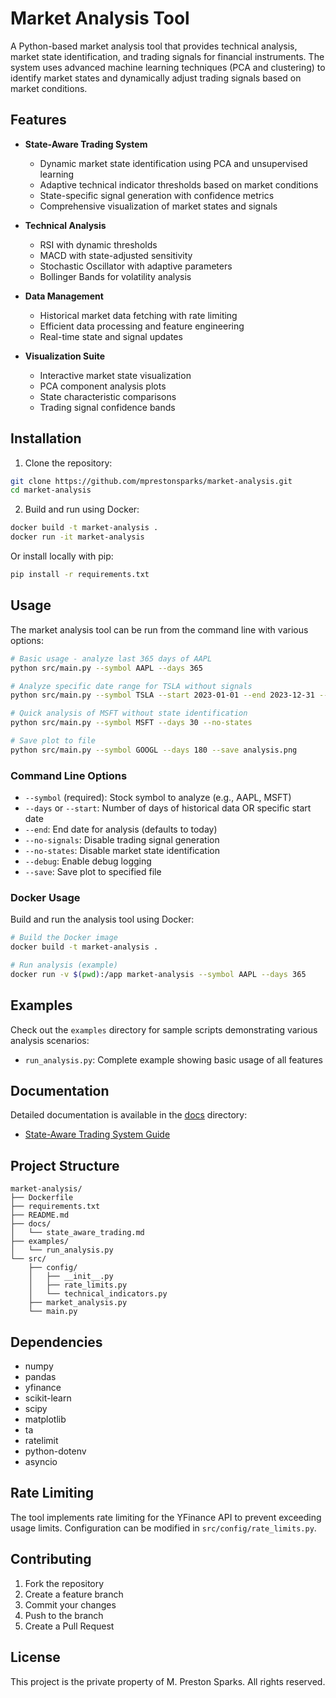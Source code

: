# Market Analysis Tool

A Python-based market analysis tool that provides technical analysis, market state identification, and trading signals for financial instruments. The system uses advanced machine learning techniques (PCA and clustering) to identify market states and dynamically adjust trading signals based on market conditions.

## Features

- **State-Aware Trading System**
  - Dynamic market state identification using PCA and unsupervised learning
  - Adaptive technical indicator thresholds based on market conditions
  - State-specific signal generation with confidence metrics
  - Comprehensive visualization of market states and signals

- **Technical Analysis**
  - RSI with dynamic thresholds
  - MACD with state-adjusted sensitivity
  - Stochastic Oscillator with adaptive parameters
  - Bollinger Bands for volatility analysis

- **Data Management**
  - Historical market data fetching with rate limiting
  - Efficient data processing and feature engineering
  - Real-time state and signal updates

- **Visualization Suite**
  - Interactive market state visualization
  - PCA component analysis plots
  - State characteristic comparisons
  - Trading signal confidence bands

## Installation

1. Clone the repository:
```bash
git clone https://github.com/mprestonsparks/market-analysis.git
cd market-analysis
```

2. Build and run using Docker:
```bash
docker build -t market-analysis .
docker run -it market-analysis
```

Or install locally with pip:
```bash
pip install -r requirements.txt
```

## Usage

The market analysis tool can be run from the command line with various options:

```bash
# Basic usage - analyze last 365 days of AAPL
python src/main.py --symbol AAPL --days 365

# Analyze specific date range for TSLA without signals
python src/main.py --symbol TSLA --start 2023-01-01 --end 2023-12-31 --no-signals

# Quick analysis of MSFT without state identification
python src/main.py --symbol MSFT --days 30 --no-states

# Save plot to file
python src/main.py --symbol GOOGL --days 180 --save analysis.png
```

### Command Line Options

- `--symbol` (required): Stock symbol to analyze (e.g., AAPL, MSFT)
- `--days` or `--start`: Number of days of historical data OR specific start date
- `--end`: End date for analysis (defaults to today)
- `--no-signals`: Disable trading signal generation
- `--no-states`: Disable market state identification
- `--debug`: Enable debug logging
- `--save`: Save plot to specified file

### Docker Usage

Build and run the analysis tool using Docker:

```bash
# Build the Docker image
docker build -t market-analysis .

# Run analysis (example)
docker run -v $(pwd):/app market-analysis --symbol AAPL --days 365
```

## Examples

Check out the `examples` directory for sample scripts demonstrating various analysis scenarios:

- `run_analysis.py`: Complete example showing basic usage of all features

## Documentation

Detailed documentation is available in the [docs](docs/) directory:
- [State-Aware Trading System Guide](docs/state_aware_trading.md)

## Project Structure

```
market-analysis/
├── Dockerfile
├── requirements.txt
├── README.md
├── docs/
│   └── state_aware_trading.md
├── examples/
│   └── run_analysis.py
└── src/
    ├── config/
    │   ├── __init__.py
    │   ├── rate_limits.py
    │   └── technical_indicators.py
    ├── market_analysis.py
    └── main.py
```

## Dependencies

- numpy
- pandas
- yfinance
- scikit-learn
- scipy
- matplotlib
- ta
- ratelimit
- python-dotenv
- asyncio

## Rate Limiting

The tool implements rate limiting for the YFinance API to prevent exceeding usage limits. Configuration can be modified in `src/config/rate_limits.py`.

## Contributing

1. Fork the repository
2. Create a feature branch
3. Commit your changes
4. Push to the branch
5. Create a Pull Request

## License

This project is the private property of M. Preston Sparks. All rights reserved.
